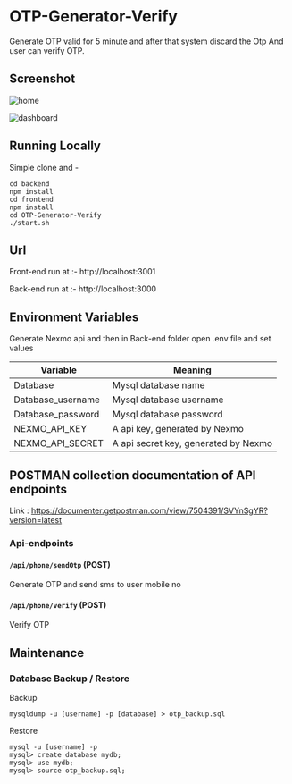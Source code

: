 # OTP-Generator-Verify
 Generate OTP valid for 5 minute and after that system discard the Otp And user can verify OTP.

## Screenshot

![home](https://user-images.githubusercontent.com/50075905/62273106-5ce3cc80-b45a-11e9-9de6-bf02e94c1da6.PNG)

![dashboard](https://user-images.githubusercontent.com/50075905/62273125-69682500-b45a-11e9-97a2-6bcfc220142a.PNG)


## Running Locally 
Simple clone and  -

```shell
cd backend 
npm install
cd frontend
npm install
cd OTP-Generator-Verify
./start.sh
```


## Url

Front-end run at :- http://localhost:3001

Back-end run  at :- http://localhost:3000

## Environment Variables

Generate Nexmo api  and then in Back-end folder open .env file and set values


| Variable | Meaning |
| -----|------------|
| Database | Mysql database name |
| Database_username | Mysql database username |
| Database_password |Mysql database password |
| NEXMO_API_KEY| A api key, generated by Nexmo |
| NEXMO_API_SECRET |A api secret key, generated by Nexmo  |

## POSTMAN collection documentation of API endpoints

Link : https://documenter.getpostman.com/view/7504391/SVYnSgYR?version=latest

### Api-endpoints

#### `/api/phone/sendOtp` (POST)
Generate OTP and send sms to user mobile no

#### `/api/phone/verify` (POST)
Verify OTP




## Maintenance

### Database Backup / Restore

Backup

```shell
mysqldump -u [username] -p [database] > otp_backup.sql
```

Restore
```shell
mysql -u [username] -p
mysql> create database mydb;
mysql> use mydb;
mysql> source otp_backup.sql;
```
